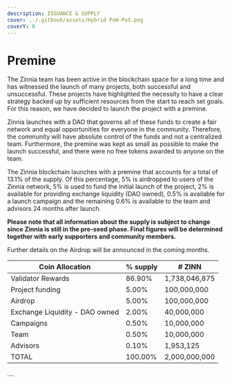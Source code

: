 ```yaml
---
description: ISSUANCE & SUPPLY
cover: ../.gitbook/assets/Hybrid PoW-PoS.png
coverY: 0
---
```


# Premine



The Zinnia team has been active in the blockchain space for a long time and has witnessed the launch of many projects, both successful and unsuccessful. These projects have highlighted the necessity to have a clear strategy backed up by sufficient resources from the start to reach set goals. For this reason, we have decided to launch the project with a premine.

Zinnia launches with a DAO that governs all of these funds to create a fair network and equal opportunities for everyone in the community. Therefore, the community will have absolute control of the funds and not a centralized team. Furthermore, the premine was kept as small as possible to make the launch successful, and there were no free tokens awarded to anyone on the team.

The Zinnia blockchain launches with a premine that accounts for a total of 13.1% of the supply.  Of this percentage, 5% is airdropped to users of the Zinnia network, 5% is used to fund the initial launch of the project, 2% is available for providing exchange liquidity (DAO owned), 0.5% is available for a launch campaign and the remaining 0.6% is available to the team and advisors 24 months after launch.

**Please note that all information about the supply is subject to change since Zinnia is still in the pre-seed phase. Final figures will be determined together with early supporters and community members.**

Further details on the Airdrop will be announced in the coming months.

| Coin Allocation                | % supply | # ZINN        |
| ------------------------------ | -------- | ------------- |
| Validator Rewards              | 86.90%   | 1,738,046,875 |
| Project funding                | 5.00%    | 100,000,000   |
| Airdrop                        | 5.00%    | 100,000,000   |
| Exchange Liquidity - DAO owned | 2.00%    |  40,000,000   |
| Campaigns                      | 0.50%    | 10,000,000    |
| Team                           | 0.50%    | 10,000,000    |
| Advisors                       | 0.10%    | 1,953,125     |
| TOTAL                          | 100.00%  | 2,000,000,000 |

....
